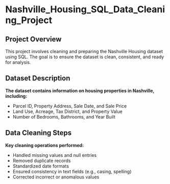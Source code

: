 # Nashville_Housing_SQL_Data_Cleaning_Project

## Project Overview
This project involves cleaning and  preparing the Nashville Housing  dataset using SQL. The goal is to ensure  the dataset is clean, consistent, and  ready for analysis.

## Dataset Description
**The dataset contains information on housing properties in Nashville, including:**
- Parcel ID, Property Address, Sale Date, and Sale Price 
- Land Use, Acreage, Tax District, and Property Value 
- Number of Bedrooms, Bathrooms, and Year Built

## Data Cleaning Steps
**Key cleaning operations performed:**
- Handled missing values and null entries 
- Removed duplicate records 
- Standardized date formats 
- Ensured consistency in text fields (e.g., casing, spelling) 
- Corrected incorrect or anomalous values

